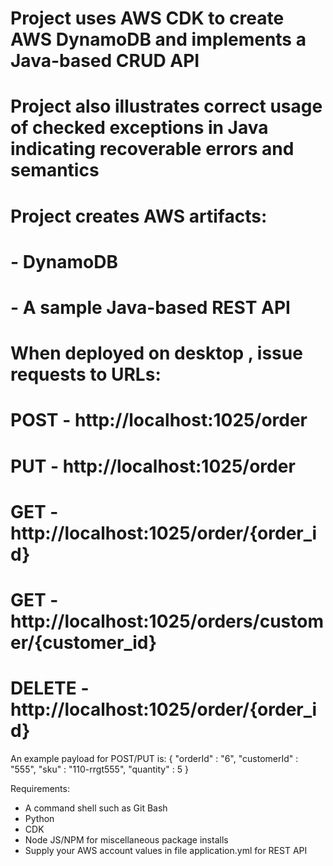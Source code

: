 # Project uses AWS CDK to create AWS DynamoDB and implements a Java-based CRUD API
# Project also illustrates correct usage of checked exceptions in Java indicating recoverable errors and semantics

# Project creates AWS artifacts:
#  - DynamoDB
#  - A sample Java-based REST API

# When deployed on desktop , issue requests to URLs:
#    POST - http://localhost:1025/order
#    PUT - http://localhost:1025/order
#    GET - http://localhost:1025/order/{order_id}
#    GET - http://localhost:1025/orders/customer/{customer_id}
#    DELETE - http://localhost:1025/order/{order_id}

An example payload for POST/PUT is:
{
    "orderId" : "6",
    "customerId" : "555",
    "sku" : "110-rrgt555",
    "quantity" : 5
}

Requirements:
 - A command shell such as Git Bash
 - Python
 - CDK
 - Node JS/NPM for miscellaneous package installs
 - Supply your AWS account values in file application.yml for REST API
